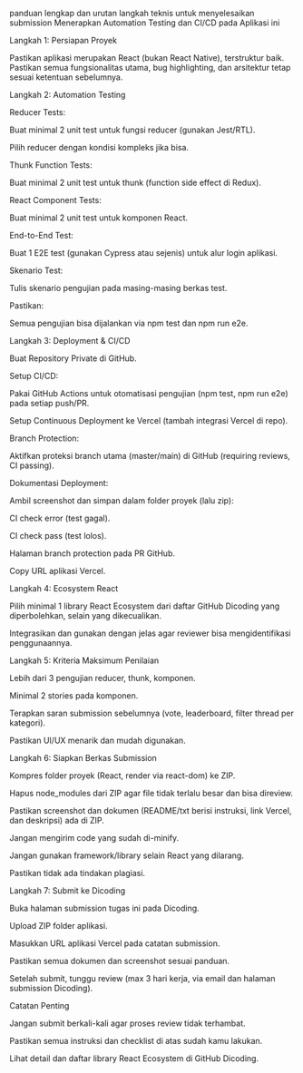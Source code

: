 panduan lengkap dan urutan langkah teknis untuk menyelesaikan submission Menerapkan Automation Testing dan CI/CD pada Aplikasi ini

Langkah 1: Persiapan Proyek

Pastikan aplikasi merupakan React (bukan React Native), terstruktur baik.
Pastikan semua fungsionalitas utama, bug highlighting, dan arsitektur tetap sesuai ketentuan sebelumnya.

Langkah 2: Automation Testing

Reducer Tests:

Buat minimal 2 unit test untuk fungsi reducer (gunakan Jest/RTL).

Pilih reducer dengan kondisi kompleks jika bisa.

Thunk Function Tests:

Buat minimal 2 unit test untuk thunk (function side effect di Redux).

React Component Tests:

Buat minimal 2 unit test untuk komponen React.

End-to-End Test:

Buat 1 E2E test (gunakan Cypress atau sejenis) untuk alur login aplikasi.

Skenario Test:

Tulis skenario pengujian pada masing-masing berkas test.

Pastikan:

Semua pengujian bisa dijalankan via npm test dan npm run e2e.

Langkah 3: Deployment & CI/CD

Buat Repository Private di GitHub.

Setup CI/CD:

Pakai GitHub Actions untuk otomatisasi pengujian (npm test, npm run e2e) pada setiap push/PR.

Setup Continuous Deployment ke Vercel (tambah integrasi Vercel di repo).

Branch Protection:

Aktifkan proteksi branch utama (master/main) di GitHub (requiring reviews, CI passing).

Dokumentasi Deployment:

Ambil screenshot dan simpan dalam folder proyek (lalu zip):

CI check error (test gagal).

CI check pass (test lolos).

Halaman branch protection pada PR GitHub.

Copy URL aplikasi Vercel.

Langkah 4: Ecosystem React

Pilih minimal 1 library React Ecosystem dari daftar GitHub Dicoding yang diperbolehkan, selain yang dikecualikan.

Integrasikan dan gunakan dengan jelas agar reviewer bisa mengidentifikasi penggunaannya.

Langkah 5: Kriteria Maksimum Penilaian

Lebih dari 3 pengujian reducer, thunk, komponen.

Minimal 2 stories pada komponen.

Terapkan saran submission sebelumnya (vote, leaderboard, filter thread per kategori).

Pastikan UI/UX menarik dan mudah digunakan.

Langkah 6: Siapkan Berkas Submission

Kompres folder proyek (React, render via react-dom) ke ZIP.

Hapus node_modules dari ZIP agar file tidak terlalu besar dan bisa direview.

Pastikan screenshot dan dokumen (README/txt berisi instruksi, link Vercel, dan deskripsi) ada di ZIP.

Jangan mengirim code yang sudah di-minify.

Jangan gunakan framework/library selain React yang dilarang.

Pastikan tidak ada tindakan plagiasi.

Langkah 7: Submit ke Dicoding

Buka halaman submission tugas ini pada Dicoding.

Upload ZIP folder aplikasi.

Masukkan URL aplikasi Vercel pada catatan submission.

Pastikan semua dokumen dan screenshot sesuai panduan.

Setelah submit, tunggu review (max 3 hari kerja, via email dan halaman submission Dicoding).

Catatan Penting

Jangan submit berkali-kali agar proses review tidak terhambat.

Pastikan semua instruksi dan checklist di atas sudah kamu lakukan.

Lihat detail dan daftar library React Ecosystem di GitHub Dicoding.

